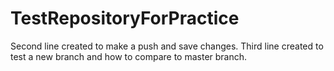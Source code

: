 # TestRepositoryForPractice
Second line created to make a push and save changes.
Third line created to test a new branch and how to compare to master branch.
